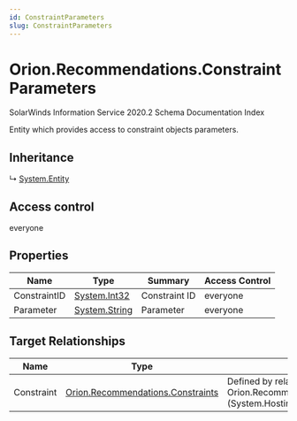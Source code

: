 ```yaml
---
id: ConstraintParameters
slug: ConstraintParameters
---
```


# Orion.Recommendations.ConstraintParameters

SolarWinds Information Service 2020.2 Schema Documentation Index

Entity which provides access to constraint objects parameters.

## Inheritance

↳ [System.Entity](./../System/Entity)

## Access control

everyone

## Properties

| Name | Type | Summary | Access Control |
| ------ | ------ | ------ | ------ |
| ConstraintID | [System.Int32](https://docs.microsoft.com/en-us/dotnet/api/system.int32) | Constraint ID | everyone |
| Parameter | [System.String](https://docs.microsoft.com/en-us/dotnet/api/system.string) | Parameter | everyone |

## Target Relationships

| Name | Type | Notes |
| ------ | ------ | ------ |
| Constraint | [Orion.Recommendations.Constraints](./../Orion.Recommendations/Constraints) | Defined by relationship Orion.Recommendations.ConstraintHostsConstrainParameters (System.Hosting) |

